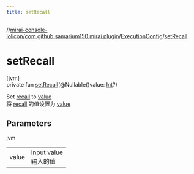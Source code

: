 ```yaml
---
title: setRecall
---
```

//[mirai-console-lolicon](../../../index.html)/[com.github.samarium150.mirai.plugin](../index.html)/[ExecutionConfig](index.html)/[setRecall](set-recall.html)



# setRecall



[jvm]\
private fun [setRecall](set-recall.html)(@Nullable()value: [Int](https://kotlinlang.org/api/latest/jvm/stdlib/kotlin/-int/index.html)?)



Set [recall](recall.html) to [value](set-recall.html)<br> 将 [recall](recall.html) 的值设置为 [value](set-recall.html)



## Parameters


jvm

| | |
|---|---|
| value | Input value <br> 输入的值 |




